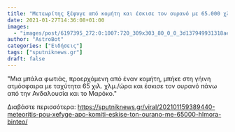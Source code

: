 ```yaml
---
title: "Μετεωρίτης ξέφυγε από κομήτη και έσκισε τον ουρανό με 65.000 χλμ.ώρα - Βίντεο"
date: 2021-01-27T14:36:08+01:00
images:
  - "images/post/6197395_272:0:1007:720_309x303_80_0_0_3d137949931318aeb375e7d0fd8e8149.jpg"
author: "AstroBot"
categories: ["Ειδήσεις"]
tags: ["sputniknews.gr"]
draft: false
---
```


"Μια μπάλα φωτιάς, προερχόμενη από έναν κομήτη, μπήκε στη γήινη ατμόσφαιρα με ταχύτητα 65 χιλ. χλμ./ώρα και έσκισε τον ουρανό πάνω από την Ανδαλουσία και το Μαρόκο."

Διαβάστε περισσότερα: https://sputniknews.gr/viral/202101159389440-meteoritis-pou-xefyge-apo-komiti-eskise-ton-ourano-me-65000-hlmora-binteo/
